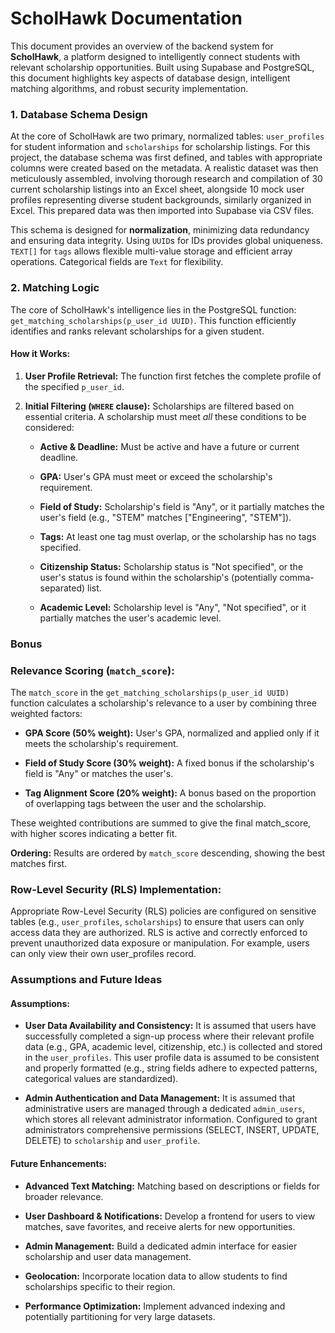 # ScholHawk Documentation

This document provides an overview of the backend system for **ScholHawk**, a platform designed to intelligently connect students with relevant scholarship opportunities. Built using Supabase and PostgreSQL, this document highlights key aspects of database design, intelligent matching algorithms, and robust security implementation.

### 1. Database Schema Design

At the core of ScholHawk are two primary, normalized tables: `user_profiles` for student information and `scholarships` for scholarship listings. For this project, the database schema was first defined, and tables with appropriate columns were created based on the metadata. A realistic dataset was then meticulously assembled, involving thorough research and compilation of 30 current scholarship listings into an Excel sheet, alongside 10 mock user profiles representing diverse student backgrounds, similarly organized in Excel. This prepared data was then imported into Supabase via CSV files.

This schema is designed for **normalization**, minimizing data redundancy and ensuring data integrity. Using `UUID`s for IDs provides global uniqueness. `TEXT[]` for `tags` allows flexible multi-value storage and efficient array operations. Categorical fields are `Text` for flexibility.

### 2. Matching Logic

The core of ScholHawk's intelligence lies in the PostgreSQL function: `get_matching_scholarships(p_user_id UUID)`. This function efficiently identifies and ranks relevant scholarships for a given student.

#### **How it Works:**

1.  **User Profile Retrieval:** The function first fetches the complete profile of the specified `p_user_id`.

2.  **Initial Filtering (`WHERE` clause):** Scholarships are filtered based on essential criteria. A scholarship must meet *all* these conditions to be considered:

    * **Active & Deadline:** Must be active and have a future or current deadline.

    * **GPA:** User's GPA must meet or exceed the scholarship's requirement.

    * **Field of Study:** Scholarship's field is "Any", or it partially matches the user's field (e.g., "STEM" matches ["Engineering", "STEM"]).

    * **Tags:** At least one tag must overlap, or the scholarship has no tags specified.

    * **Citizenship Status:** Scholarship status is "Not specified", or the user's status is found within the scholarship's (potentially comma-separated) list.

    * **Academic Level:** Scholarship level is "Any", "Not specified", or it partially matches the user's academic level.
### Bonus
### Relevance Scoring (`match_score`):
The `match_score` in the `get_matching_scholarships(p_user_id UUID)` function calculates a scholarship's relevance to a user by combining three weighted factors:

* **GPA Score (50% weight):** User's GPA, normalized and applied only if it meets the scholarship's requirement.

* **Field of Study Score (30% weight):** A fixed bonus if the scholarship's field is "Any" or matches the user's.

* **Tag Alignment Score (20% weight):** A bonus based on the proportion of overlapping tags between the user and the scholarship.

These weighted contributions are summed to give the final match_score, with higher scores indicating a better fit.

**Ordering:** Results are ordered by `match_score` descending, showing the best matches first.

### Row-Level Security (RLS) Implementation:

Appropriate Row-Level Security (RLS) policies are configured on sensitive tables (e.g., `user_profiles`, `scholarships`) to ensure that users can only access data they are authorized. RLS is active and correctly enforced to prevent unauthorized data exposure or manipulation. For example, users can only view their own user_profiles record.

### Assumptions and Future Ideas

#### **Assumptions:**
* **User Data Availability and Consistency:**
It is assumed that users have successfully completed a sign-up process where their relevant profile data (e.g., GPA, academic level, citizenship, etc.) is collected and stored in the `user_profiles`. This user profile data is assumed to be consistent and properly formatted (e.g., string fields adhere to expected patterns, categorical values are standardized).

* **Admin Authentication and Data Management:**
It is assumed that administrative users are managed through a dedicated `admin_users`, which stores all relevant administrator information. Configured to grant administrators comprehensive permissions (SELECT, INSERT, UPDATE, DELETE) to `scholarship` and `user_profile`.


#### **Future Enhancements:**

* **Advanced Text Matching:** Matching based on descriptions or fields for broader relevance.

* **User Dashboard & Notifications:** Develop a frontend for users to view matches, save favorites, and receive alerts for new opportunities.

* **Admin Management:** Build a dedicated admin interface for easier scholarship and user data management.

* **Geolocation:** Incorporate location data to allow students to find scholarships specific to their region.

* **Performance Optimization:** Implement advanced indexing and potentially partitioning for very large datasets.
